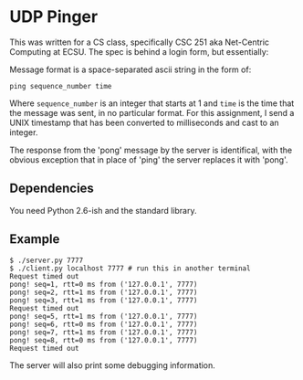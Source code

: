 UDP Pinger
==========

This was written for a CS class, specifically CSC 251 aka Net-Centric Computing
at ECSU. The spec is behind a login form, but essentially:

Message format is a space-separated ascii string in the form of:

    ping sequence_number time

Where ``sequence_number`` is an integer that starts at 1 and ``time`` is the
time that the message was sent, in no particular format. For this assignment, I
send a UNIX timestamp that has been converted to milliseconds and cast to an
integer.

The response from the 'pong' message by the server is identifical, with the
obvious exception that in place of 'ping' the server replaces it with 'pong'.


Dependencies
------------

You need Python 2.6-ish and the standard library.

Example
-------

    $ ./server.py 7777
    $ ./client.py localhost 7777 # run this in another terminal
    Request timed out
    pong! seq=1, rtt=0 ms from ('127.0.0.1', 7777)
    pong! seq=2, rtt=1 ms from ('127.0.0.1', 7777)
    pong! seq=3, rtt=1 ms from ('127.0.0.1', 7777)
    Request timed out
    pong! seq=5, rtt=1 ms from ('127.0.0.1', 7777)
    pong! seq=6, rtt=0 ms from ('127.0.0.1', 7777)
    pong! seq=7, rtt=1 ms from ('127.0.0.1', 7777)
    pong! seq=8, rtt=0 ms from ('127.0.0.1', 7777)
    Request timed out

The server will also print some debugging information.

